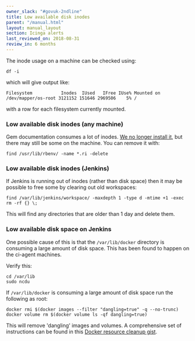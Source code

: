 ```yaml
---
owner_slack: "#govuk-2ndline"
title: Low available disk inodes
parent: "/manual.html"
layout: manual_layout
section: Icinga alerts
last_reviewed_on: 2018-08-31
review_in: 6 months
---
```


The inode usage on a machine can be checked using:

    df -i

which will give output like:

    Filesystem           Inodes  IUsed   IFree IUse% Mounted on
    /dev/mapper/os-root 3121152 151646 2969506    5% /

with a row for each filesystem currently mounted.

### Low available disk inodes (any machine)

Gem documentation consumes a lot of inodes.
[We no longer install it](https://github.com/alphagov/govuk-puppet/pull/7036),
but there may still be some on the machine. You can remove it with:

    find /usr/lib/rbenv/ -name *.ri -delete

### Low available disk inodes (Jenkins)

If Jenkins is running out of inodes (rather than disk space) then it may
be possible to free some by clearing out old workspaces:

    find /var/lib/jenkins/workspace/ -maxdepth 1 -type d -mtime +1 -exec rm -rf {} \;

This will find any directories that are older than 1 day and delete
them.

### Low available disk space on Jenkins

One possible cause of this is that the `/var/lib/docker` directory is
consuming a large amount of disk space. This has been found to happen on
the ci-agent machines.

Verify this:

    cd /var/lib
    sudo ncdu

If `/var/lib/docker` is consuming a large amount of disk space run the
following as root:

    docker rmi $(docker images --filter "dangling=true" -q --no-trunc)
    docker volume rm $(docker volume ls -qf dangling=true)

This will remove 'dangling' images and volumes. A comprehensive set of
instructions can be found in this [Docker resource cleanup
gist](https://gist.github.com/bastman/5b57ddb3c11942094f8d0a97d461b430).

